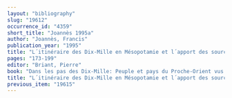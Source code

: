 ```yaml
---
layout: "bibliography"
slug: "19612"
occurrence_id: "4359"
short_title: "Joannès 1995a"
author: "Joannès, Francis"
publication_year: "1995"
title: "L´itinéraire des Dix-Mille en Mésopotamie et l´apport des sources cunéiformes"
pages: "173-199"
editor: "Briant, Pierre"
book: "Dans les pas des Dix-Mille: Peuple et pays du Proche-Orient vus par un Grec, Pallas 43 (Toulouse)"
title: "L´itinéraire des Dix-Mille en Mésopotamie et l´apport des sources cunéiformes"
previous_item: "19615"
---
```

